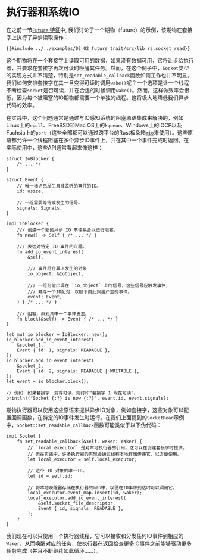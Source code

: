 # 执行器和系统IO

在之前一节[`Future` 特征]中, 我们讨论了一个期物（future）的示例，该期物在套接字上执行了异步读取操作：

```rust,ignore
{{#include ../../examples/02_02_future_trait/src/lib.rs:socket_read}}
```

这个期物将在一个套接字上读取可用的数据，如果没有数据可用，它将让步给执行器，并要求在套接字再次可读时唤醒其任务。然而，在这个例子中，`Socket`类型的实现方式并不清楚，特别是`set_readable_callback`函数如何工作也并不明显。我们如何安排套接字在其一旦变得可读时调用`wake()`呢？一个选项是让一个线程不断检查`socket`是否可读，并在合适的时候调用`wake()`。然而，这样做效率会很低，因为每个被阻塞的IO期物都需要一个单独的线程。这将极大地降低我们异步代码的效率。

在实践中，这个问题通常是通过与IO感知系统的阻塞原语集成来解决的，例如Linux上的`epoll`、FreeBSD和Mac OS上的`kqueue`、Windows上的IOCP以及Fuchsia上的`port`（这些全部都可以通过跨平台的Rust板条箱[`mio`]来使用）。这些原语都允许一个线程阻塞在多个异步IO事件上，并在其中一个事件完成时返回。在实际使用中，这些API通常看起来像这样：

```rust,ignore
struct IoBlocker {
    /* ... */
}

struct Event {
    // 唯一标识已发生且被监听的事件的ID。
    id: usize,

    // 一组需要等待或发生的信号。
    signals: Signals,
}

impl IoBlocker {
    /// 创建一个新的异步 IO 事件集合以进行阻塞。
    fn new() -> Self { /* ... */ }

    /// 表达对特定 IO 事件的兴趣。
    fn add_io_event_interest(
        &self,

        /// 事件将在其上发生的对象
        io_object: &IoObject,

        /// 一组可能出现在 `io_object` 上的信号，这些信号应触发事件，
      	/// 并与一个ID配对，以赋予由此兴趣产生的事件。
        event: Event,
    ) { /* ... */ }

    /// 阻塞，直到其中一个事件发生。
    fn block(&self) -> Event { /* ... */ }
}

let mut io_blocker = IoBlocker::new();
io_blocker.add_io_event_interest(
    &socket_1,
    Event { id: 1, signals: READABLE },
);
io_blocker.add_io_event_interest(
    &socket_2,
    Event { id: 2, signals: READABLE | WRITABLE },
);
let event = io_blocker.block();

// 例如，如果套接字一变得可读，则打印“套接字 1 现在可读”。
println!("Socket {:?} is now {:?}", event.id, event.signals);
```

期物执行器可以使用这些原语来提供异步IO对象，例如套接字，这些对象可以配置回调函数，在特定的IO事件发生时运行。在我们上面提到的`SocketRead`示例中，`Socket::set_readable_callback`函数可能类似于以下伪代码：

```rust,ignore
impl Socket {
    fn set_readable_callback(&self, waker: Waker) {
      	// `local_executor` 是对本地执行器的引用。这可以在创建套接字时提供，
      	// 但在实践中，许多执行器的实现会通过线程本地存储传递它，以方便使用。
        let local_executor = self.local_executor;

        // 这个 IO 对象的唯一ID。
        let id = self.id;

        // 将本地唤醒器存储在执行器的map中，以便在IO事件到达时可以调用它。
        local_executor.event_map.insert(id, waker);
        local_executor.add_io_event_interest(
            &self.socket_file_descriptor,
            Event { id, signals: READABLE },
        );
    }
}
```

我们现在可以只使用一个执行器线程，它可以接收和分发任何IO事件到相应的`Waker`，从而唤醒对应的任务，使执行器在返回检查更多IO事件之前能够驱动更多任务完成（并且不断继续如此循环……）。

[`Future` 特征]: ./02_future.md
[`mio`]: https://github.com/tokio-rs/mio
